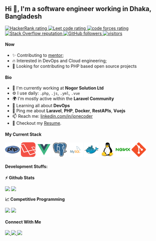## Hi 👋, I'm a software engineer working in Dhaka, Bangladesh

<p align="left">
 <a href="https://www.hackerrank.com/jonecoder">
    <img src="https://img.shields.io/badge/-Hackerrank-2EC866?style=for-the-badge&logo=HackerRank&logoColor=white" alt="HackerRank rating" />
  </a>
 
  <a href="https://leetcode.com/jonecoder">
    <img src="https://cp-logo.vercel.app/leetcode/jonecoder" alt="Leet code rating" />
  </a>
  <a href="https://codeforces.com/profile/jonecoder">
    <img src="https://raw.githubusercontent.com/JoneCoder/cf-stats/main/output/rating.svg" alt="code forces rating" />
  </a>
  <a href="https://stackoverflow.com/users/13113660/jonecoder">
    <img alt="Stack Overflow reputation"  src="https://img.shields.io/stackexchange/stackoverflow/r/13113660?color=orange&label=reputation&logo=stackoverflow">
  </a>
  <a href="https://github.com/JoneCoder?tab=followers">
    <img alt="GitHub followers" src="https://img.shields.io/github/followers/JoneCoder?color=green&logo=github">
  </a>
  <a href="https://github.com/JoneCoder/">
    <img src="https://komarev.com/ghpvc/?username=JoneCoder" alt="visitors" />
  </a>

</p>

#### Now

- ✨ Contributing to [mentor](https://github.com/JoneCoder/Cprogramming.git);
- :fire: Interested in DevOps and Cloud engineering;
- :calendar: Looking for contributing to PHP based open source projects 

#### Bio

- 🏢 I'm currently working at **Nogor Solution Ltd**
- ⚙️ I use daily: `.php`, `.js`, `.yml`, `.vue`
- 🌍 I'm mostly active within the **Laravel Community**
- 🌱 Learning all about **DevOps**
- 💬 Ping me about **Laravel**, **PHP**, **Docker**, **RestAPIs**, **Vuejs**
- 📫 Reach me: [linkedin.com/in/jonecoder](https://www.linkedin.com/in/jonecoder)
- 📝 Checkout my [Resume](files/resume.pdf).

#### My Current Stack

<img height="48" src="images/php-original.svg" alt="php"> <img height="48" src="images/laravel-plain-wordmark.svg" alt="Laravel"> <img height="48" src="images/vue-original.svg" alt="vue"> <img height="48" src="images/postgresql-original.svg" alt="postgress"> <img height="48" src="images/mysql-original.svg" alt="mysql"> <img height="48" src="images/docker-original.svg" alt="Docker"> <img height="48" src="images/linux-original.svg" alt="linux"> <img height="48" src="images/nginx-original.svg" alt="nginx"> <img height="48" src="images/git-original.svg" alt="git">

#### Development Stuffs:

<b>⚡ Github Stats</b>
<p float="left">
<img height="180em" src="https://github-readme-stats.vercel.app/api?username=JoneCoder&show_icons=true&hide_border=true&&count_private=true&include_all_commits=true" /> 
<img height="180em" src="https://github-readme-stats.vercel.app/api/top-langs/?username=JoneCoder&show_icons=true&hide_border=true&layout=compact&langs_count=8"/>
</p>

<b>&#128200; Competitive Programming</b>
<p float="left">
<img height="273em" src="https://leetcard.jacoblin.cool/jonecoder?theme=light&font=Karma&ext=contest" />
<img height="280em" src="https://raw.githubusercontent.com/JoneCoder/cf-stats/main/output/light_card.svg" />
</p>


#### Connect With Me

<p left="center">
<a href="https://twitter.com/jonecoder">
  <img src="https://img.shields.io/badge/twitter-%231DA1F2.svg?&style=for-the-badge&logo=twitter&logoColor=white" height=25>
</a> 
<a href="https://www.linkedin.com/in/jonecoder/">
  <img src="https://img.shields.io/badge/linkedin-%230077B5.svg?&style=for-the-badge&logo=linkedin&logoColor=white" height=25>
</a> 
<a href="https://www.facebook.com/jonecoder">
  <img src="https://img.shields.io/badge/Facebook-1877F2?style=for-the-badge&logo=facebook&logoColor=white" height=25>
</a>
</p>
